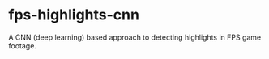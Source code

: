 # fps-highlights-cnn
A CNN (deep learning) based approach to detecting highlights in FPS game footage.
